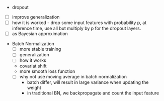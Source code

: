* dropout 
 - [ ] improve generalization 
 - [ ] how it is worked - drop some input features with probability p, at inference time, use all but multiply by p for the dropout layers. 
 - [ ] as Bayesian approximation
* Batch Normalization
  - [ ] more stable training
  - [ ] generalization
  - [ ] how it works
   - covariat shift
   - more smooth loss function 
  - [ ] why not use moving average in batch normalization
    - batch differ, will result in large variance when updating the weight
    - in traditional BN, we backpropagate and count the input feature
  
